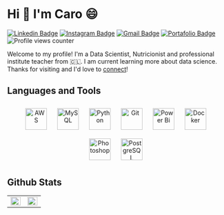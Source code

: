 # Hi 👋 I'm Caro 😄
[![Linkedin Badge](https://img.shields.io/badge/-carolinahernández-blue?style=flat&logo=Linkedin&logoColor=white&link=https://www.linkedin.com/in/carolinahernandezbarra/)](https://www.linkedin.com/in/carolinahernandezbarra/)
[![Instagram Badge](https://img.shields.io/badge/-@korolahernz-purple?style=flat&logo=instagram&logoColor=white&link=https://www.instagram.com/korolahernz/)](https://www.instagram.com/korolahernz/)
[![Gmail Badge](https://img.shields.io/badge/-carolina.fhb-c14438?style=flat&logo=Gmail&logoColor=white&link=mailto:carolina.fhb@gmail.com)](mailto:carolina.fhb@gmail.com)
[![Portafolio Badge](https://img.shields.io/badge/-Portafolio-lightgrey?style=flat&logo=appveyor&logoColor=white&link=https://sites.google.com/view/carohernz-portafolio/)](https://sites.google.com/view/carohernz-portafolio/)
![Profile views counter](https://komarev.com/ghpvc/?username=CaroHernz&&style=flat-square)  


Welcome to my profile! I'm a Data Scientist, Nutricionist and professional institute teacher from 🇨🇱. I am current learning more about data science. Thanks for visiting and I'd love to [connect](https://www.linkedin.com/in/carolinahernandezbarra/)!

## Languages and Tools  
<div align="center">  
<a href="https://aws.amazon.com/" target="_blank"><img style="margin: 10px" src="https://profilinator.rishav.dev/skills-assets/amazonwebservices-original-wordmark.svg" alt="AWS" height="50" /></a>  
<a href="https://www.mysql.com/" target="_blank"><img style="margin: 10px" src="https://profilinator.rishav.dev/skills-assets/mysql-original-wordmark.svg" alt="MySQL" height="50" /></a>  
<a href="https://www.python.org/" target="_blank"><img style="margin: 10px" src="https://profilinator.rishav.dev/skills-assets/python-original.svg" alt="Python" height="50" /></a>  
<a href="https://github.com/" target="_blank"><img style="margin: 10px" src="https://profilinator.rishav.dev/skills-assets/git-scm-icon.svg" alt="Git" height="50" /></a>  
<a href="https://powerbi.microsoft.com/en-us/" target="_blank"><img style="margin: 10px" src="https://profilinator.rishav.dev/skills-assets/powerbi.png" alt="Power Bi" height="50" /></a>  
<a href="https://www.docker.com/" target="_blank"><img style="margin: 10px" src="https://profilinator.rishav.dev/skills-assets/docker-original-wordmark.svg" alt="Docker" height="50" /></a>  
<a href="https://www.adobe.com/in/products/photoshop.html" target="_blank"><img style="margin: 10px" src="https://profilinator.rishav.dev/skills-assets/photoshop-plain.svg" alt="Photoshop" height="50" /></a>  
<a href="https://www.postgresql.org/" target="_blank"><img style="margin: 10px" src="https://profilinator.rishav.dev/skills-assets/postgresql-original-wordmark.svg" alt="PostgreSQL" height="50" /></a>  
</div>  

## Github Stats  
<table><tr><td valign="top" width="50%">

<img src="https://github-readme-stats.vercel.app/api?username=CaroHernz&show_icons=true&count_private=true&hide_border=true" align="left" style="width: 100%" />

</td><td valign="top" width="50%">

<img src="https://github-readme-stats.vercel.app/api/top-langs/?username=CaroHernz&hide_border=true&layout=compact" align="left" style="width: 100%" />

</td></tr></table>  
<!--

- 🔭 I’m currently working on ...
- 🌱 I’m currently learning ...
- 👯 I’m looking to collaborate on ...
- 🤔 I’m looking for help with ...
- 💬 Ask me about ...
- 📫 How to reach me: ...
- 😄 Pronouns: ...
- ⚡ Fun fact: ...
-->
